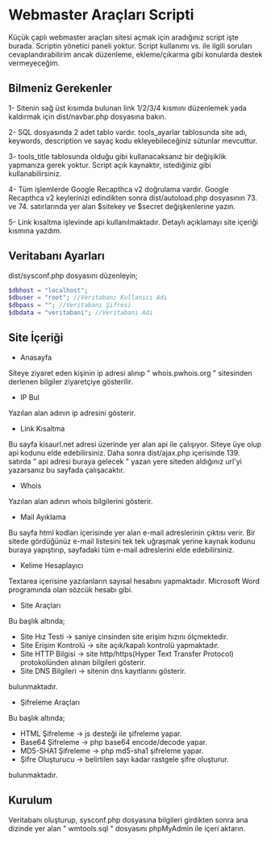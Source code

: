 # Webmaster Araçları Scripti

Küçük çaplı webmaster araçları sitesi açmak için aradığınız script işte burada. Scriptin yönetici paneli yoktur. Script kullanımı vs. ile ilgili soruları cevaplandırabilirim ancak düzenleme, ekleme/çıkarma gibi konularda destek vermeyeceğim.

## Bilmeniz Gerekenler

1- Sitenin sağ üst kısımda bulunan link 1/2/3/4 kısmını düzenlemek yada kaldırmak için dist/navbar.php dosyasına bakın.

2- SQL dosyasında 2 adet tablo vardır. tools_ayarlar tablosunda site adı, keywords, description ve sayaç kodu ekleyebileceğiniz sütunlar mevcuttur.

3- tools_title tablosunda olduğu gibi kullanacaksanız bir değişiklik yapmanıza gerek yoktur. Script açık kaynaktır, istediğiniz gibi kullanabilirsiniz.

4- Tüm işlemlerde Google Recapthca v2 doğrulama vardır. Google Recapthca v2 keylerinizi edindikten sonra dist/autoload.php dosyasının 73. ve 74. satırlarında yer alan $sitekey ve $secret değişkenlerine yazın.

5- Link kısaltma işlevinde api kullanılmaktadır. Detaylı açıklamayı site içeriği kısmına yazdım.

## Veritabanı Ayarları

dist/sysconf.php dosyasını düzenleyin;
```php
$dbhost = "localhost";
$dbuser = "root"; //Veritabanı Kullanıcı Adı
$dbpass = ""; //Veritabanı Şifresi
$dbdata = "veritabani"; //Veritabanı Adı
```

## Site İçeriği

- Anasayfa

Siteye ziyaret eden kişinin ip adresi alınıp " whois.pwhois.org " sitesinden derlenen bilgiler ziyaretçiye gösterilir.

- IP Bul

Yazılan alan adının ip adresini gösterir.

- Link Kısaltma

Bu sayfa kisaurl.net adresi üzerinde yer alan api ile çalışıyor.
Siteye üye olup api kodunu elde edebilirsiniz. Daha sonra dist/ajax.php içerisinde 139. satırda " api adresi buraya gelecek " yazan yere
siteden aldığınız url'yi yazarsanız bu sayfada çalışacaktır.

- Whois

Yazılan alan adının whois bilgilerini gösterir.

- Mail Ayıklama

Bu sayfa html kodları içerisinde yer alan e-mail adreslerinin çıktısı verir.
Bir sitede gördüğünüz e-mail listesini tek tek uğraşmak yerine kaynak kodunu buraya yapıştırıp, sayfadaki tüm e-mail adreslerini elde edebilirsiniz.

- Kelime Hesaplayıcı

Textarea içerisine yazılanların sayısal hesabını yapmaktadır. Microsoft Word programında olan sözcük hesabı gibi.

- Site Araçları

Bu başlık altında;

  - Site Hız Testi -> saniye cinsinden site erişim hızını ölçmektedir.
  - Site Erişim Kontrolü -> site açık/kapalı kontrolü yapmaktadır.
  - Site HTTP Bilgisi -> site http/https(Hyper Text Transfer Protocol) protokolünden alınan bilgileri gösterir.
  - Site DNS Bilgileri -> sitenin dns kayıtlarını gösterir. 

bulunmaktadır.

- Şifreleme Araçları

Bu başlık altında;

  - HTML Şifreleme -> js desteği ile şifreleme yapar.
  - Base64 Şifreleme -> php base64 encode/decode yapar.
  - MD5-SHA1 Şifreleme -> php md5-sha1 şifreleme yapar.
  - Şifre Oluşturucu -> belirtilen sayı kadar rastgele şifre oluşturur.

bulunmaktadır.

## Kurulum

Veritabanı oluşturup, sysconf.php dosyasına bilgileri girdikten sonra ana dizinde yer alan " wmtools.sql " dosyasını phpMyAdmin ile içeri aktarın.